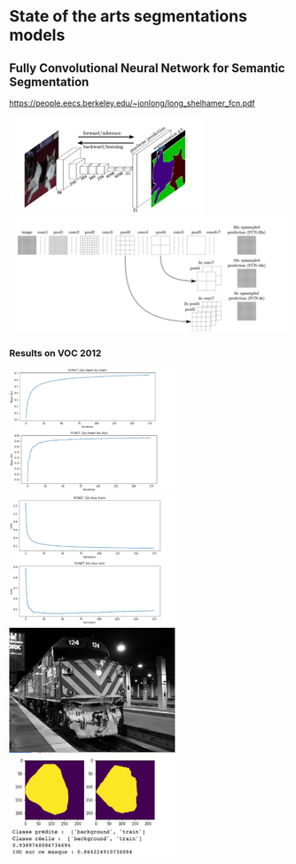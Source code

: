 # State of the arts segmentations models
## Fully Convolutional Neural Network for Semantic Segmentation
https://people.eecs.berkeley.edu/~jonlong/long_shelhamer_fcn.pdf

<img src="figures/fcn.png" width="350">

<img src="figures/3fcn.png">





### Results on VOC 2012

<img src="figures/meanIoufcn32.png" width="300">

<img src="figures/lossfcn32.png" width="300">

<img src="figures/inputfcn32.png" width="300">

<img src="figures/masque_fcn32.png" width="300">
